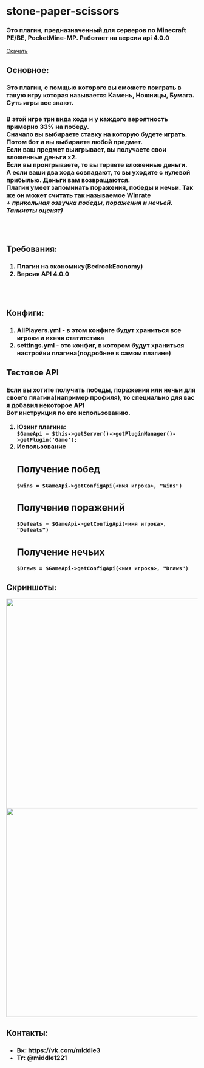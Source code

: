 # stone-paper-scissors
<h3>Это плагин, предназначенный для серверов по Minecraft PE/BE,  PocketMine-MP. Работает на версии api 4.0.0 </h3>
  <a href="">Скачать</a>
<h2>Основное:</h2>
<h3>
  Это плагин, с помщью которого вы сможете поиграть в такую игру которая называется Камень, Ножницы, Бумага.<br>
  Суть игры все знают. <br>
</h3>
<h3>
В этой игре три вида хода и у каждого вероятность примерно 33% на победу. <br>
Сначало вы выбираете ставку на которую будете играть. <br>
Потом бот и вы выбираете любой предмет. <br>
Если ваш предмет выигрывает, вы получаете свои вложенные деньги x2. <br>
Если вы проигрываете, то вы теряете вложенные деньги. <br>
А если ваши два хода совпадают, то вы уходите с нулевой прибылью. Деньги вам возвращаются.<br>  
Плагин умеет запоминать поражения, победы и нечьи. Так же он может считать так называемое Winrate<br>
  <em>+ прикольная озвучка победы, поражения и нечьей. Танкисты оценят)</em>
</h3>
<br><br>
<h2>Требования:</h2>
<h3>
<ol>
  <li>Плагин на экономику(BedrockEconomy)</li>
  <li>Версия API 4.0.0</li>
</ol>
</h3>
<br><br>
<h2>Конфиги:</h2>
<h3>
<ol>
  <li>AllPlayers.yml - в этом конфиге будут храниться все игроки и ихняя статитстика</li>
  <li>settings.yml - это конфиг, в котором будут храниться настройки плагина(подробнее в самом плагине)</li>
</ol>
</h3>
<h2>Тестовое API</h2>
<h3>
Если вы хотите получить победы, поражения или нечьи для своего плагина(например профиля), то специально для вас я добавил некоторое API <br>
Вот инструкция по его использованию. <br>
<ol>
  <li>Юзинг плагина: </li>
  <code>$GameApi = $this->getServer()->getPluginManager()->getPlugin('Game');</code>
  <li>Использование</li>
  <h2>Получение побед</h2>
  <code>$wins = $GameApi->getConfigApi(<имя игрока>, "Wins")</code>
  <h2>Получение поражений</h2>
  <code>$Defeats = $GameApi->getConfigApi(<имя игрока>, "Defeats")</code>
  <h2>Получение нечьих</h2>
  <code>$Draws = $GameApi->getConfigApi(<имя игрока>, "Draws")</code>
</ol>
</h3>
<h2>Скриншоты:</h2>
<img src="https://user-images.githubusercontent.com/62933036/230871261-9c0bb431-86e1-42d7-b650-804a6c0fba27.jpg" width="550"><br>
<img src="https://user-images.githubusercontent.com/62933036/230872597-d1b6d4a5-d669-4eb2-bc3b-66a3c4b5fded.jpg" width="550"><br>
    <h2>Контакты:</h2>
    <h3>
    <ul>
      <li>Вк: https://vk.com/middle3</li>
      <li>Тг: @middle1221</li>
    </ul>
    </h3>
